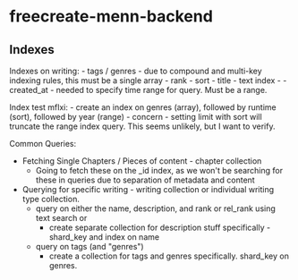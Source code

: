 # freecreate-menn-backend

## Indexes

Indexes on writing:
    - tags / genres
        - due to compound and multi-key indexing rules, this must be a single array
    - rank - sort
    - title - text index
        - 
    - created_at
        - needed to specify time range for query. Must be a range.
    

Index test mflxi:
    - create an index on genres (array), followed by runtime (sort), followed by year (range)
        - concern - setting limit with sort will truncate the range index query. This seems unlikely, but I want to verify.


Common Queries:

- Fetching Single Chapters / Pieces of content - chapter collection
    - Going to fetch these on the _id index, as we won't be searching for these in queries due to separation of metadata and content
- Querying for specific writing - writing collection or individual writing type collection.
    - query on either the name, description, and rank or rel_rank using text search or 
        - create separate collection for description stuff specifically - shard_key and index on name
    - query on tags (and "genres")
        - create a collection for tags and genres specifically. shard_key on genres.